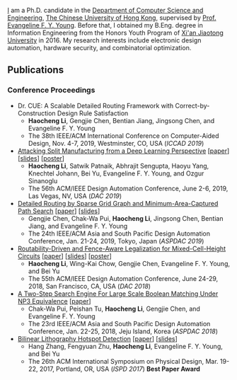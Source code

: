 [I](/assets/docs/cv.pdf) am a Ph.D. candidate
in the [Department of Computer Science and Engineering](https://www.cse.cuhk.edu.hk),
[The Chinese University of Hong Kong](http://www.cuhk.edu.hk),
supervised by [Prof. Evangeline F. Y. Young](http://www.cse.cuhk.edu.hk/~fyyoung/).
Before that,
I obtained my B.Eng. degree in Information Engineering from the Honors Youth Program of
[Xi'an Jiaotong University](http://www.xjtu.edu.cn/) in 2016.
My research interests include electronic design automation, hardware security, and combinatorial optimization.

## Publications
### Conference Proceedings
* Dr. CUE: A Scalable Detailed Routing Framework with Correct-by-Construction Design Rule Satisfaction
  * **Haocheng Li**, Gengjie Chen, Bentian Jiang, Jingsong Chen, and Evangeline F. Y. Young
  * The 38th IEEE/ACM International Conference on Computer-Aided Design, Nov. 4-7, 2019, Westminster, CO, USA (*ICCAD 2019*)
* [Attacking Split Manufacturing from a Deep Learning Perspective](https://doi.org/10.1145/3316781.3317780)
  [[paper](http://www.cse.cuhk.edu.hk/~byu/papers/C81-DAC2019-AttackSPM.pdf)]
  [[slides](http://www.cse.cuhk.edu.hk/~byu/papers/C81-DAC2019-AttackSPM-slides.pdf)]
  [[poster](http://www.cse.cuhk.edu.hk/~byu/papers/C81-DAC2019-AttackSPM-poster.pdf)]
  * **Haocheng Li**, Satwik Patnaik, Abhrajit Sengupta, Haoyu Yang, Knechtel Johann, Bei Yu, Evangeline F. Y. Young,
    and Ozgur Sinanoglu 
  * The 56th ACM/IEEE Design Automation Conference, June 2-6, 2019, Las Vegas, NV, USA (*DAC 2019*)
* [Detailed Routing by Sparse Grid Graph and Minimum-Area-Captured Path Search](https://doi.org/10.1145/3287624.3287678)
  [[paper](/assets/docs/c4-aspdac19-drcu.pdf)]
  [[slides](https://chengengjie.github.io/papers/C8-ASPDAC19-DrCU-slides.pdf)]
  * Gengjie Chen, Chak-Wa Pui, **Haocheng Li**, Jingsong Chen, Bentian Jiang, and Evangeline F. Y. Young
  * The 24th IEEE/ACM Asia and South Pacific Design Automation Conference, Jan. 21-24, 2019, Tokyo, Japan (*ASPDAC 2019*)
* [Routability-Driven and Fence-Aware Legalization for Mixed-Cell-Height Circuits](https://doi.org/10.1145/3195970.3196107)
  [[paper](/assets/docs/c3-dac18-ripplelg.pdf)]
  [[slides](/assets/docs/c3-dac18-ripplelg-slides.pdf)]
  [[poster](/assets/docs/c3-dac18-ripplelg-poster.pdf)]
  * **Haocheng Li**, Wing-Kai Chow, Gengjie Chen, Evangeline F. Y. Young, and Bei Yu
  * The 55th ACM/IEEE Design Automation Conference, June 24-29, 2018, San Francisco, CA, USA (*DAC 2018*)
* [A Two-Step Search Engine For Large Scale Boolean Matching Under NP3 Equivalence](https://doi.org/10.1109/ASPDAC.2018.8297387)
  [[paper](/assets/docs/c2-aspdac18-np3.pdf)]
  * Chak-Wa Pui, Peishan Tu, **Haocheng Li**, Gengjie Chen, and Evangeline F. Y. Young
  * The 23rd IEEE/ACM Asia and South Pacific Design Automation Conference, Jan. 22-25, 2018, Jeju Island, Korea
    (*ASPDAC 2018*)
* [Bilinear Lithography Hotspot Detection](http://dx.doi.org/10.1145/3036669.3036673)
  [[paper](/assets/docs/c1-ispd17-hsd.pdf)]
  [[slides](/assets/docs/c1-ispd17-hsd-slides.pdf)]
  * Hang Zhang, Fengyuan Zhu, **Haocheng Li**, Evangeline F. Y. Young, and Bei Yu
  * The 26th ACM International Symposium on Physical Design, Mar. 19-22, 2017, Portland, OR, USA (*ISPD 2017*)
    **Best Paper Award**
